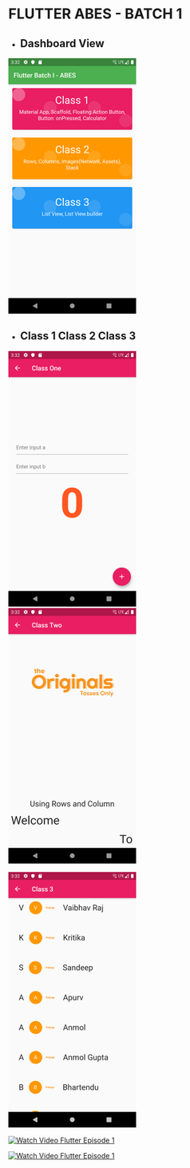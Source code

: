 # FLUTTER ABES - BATCH 1


* ## Dashboard View<br/>
<img src="https://raw.githubusercontent.com/mitulgautam/flutter-abes-1/master/sample_shots/Screenshot_1571220156.png" width="256"><br/>
* ## Class 1                             Class 2                            Class 3<br/>

<img src="https://raw.githubusercontent.com/mitulgautam/flutter-abes-1/master/sample_shots/Screenshot_1571220160.png" width="256">

<img src="https://raw.githubusercontent.com/mitulgautam/flutter-abes-1/master/sample_shots/Screenshot_1571220165.png" width="256">

<img src="https://raw.githubusercontent.com/mitulgautam/flutter-abes-1/master/sample_shots/Screenshot_1571220170.png" width="256"><br/>


[![Watch Video Flutter Episode 1](https://i.ytimg.com/vi/BhaUtRgQPDI/hqdefault.jpg?sqp=-oaymwEZCNACELwBSFXyq4qpAwsIARUAAIhCGAFwAQ==&rs=AOn4CLC0mUuPHoiomUp8pXAqrtp978RZIA "Watch Episode 1 Now")](https://www.youtube.com/watch?v=BhaUtRgQPDI)

[![Watch Video Flutter Episode 1](https://i.ytimg.com/vi/rtFlmiVI42w/hqdefault.jpg?sqp=-oaymwEZCNACELwBSFXyq4qpAwsIARUAAIhCGAFwAQ==&rs=AOn4CLAG60RXeROf2bAY1vacIatNP9-Vgg "Watch Episode 1 Now")](https://www.youtube.com/watch?v=rtFlmiVI42w)

